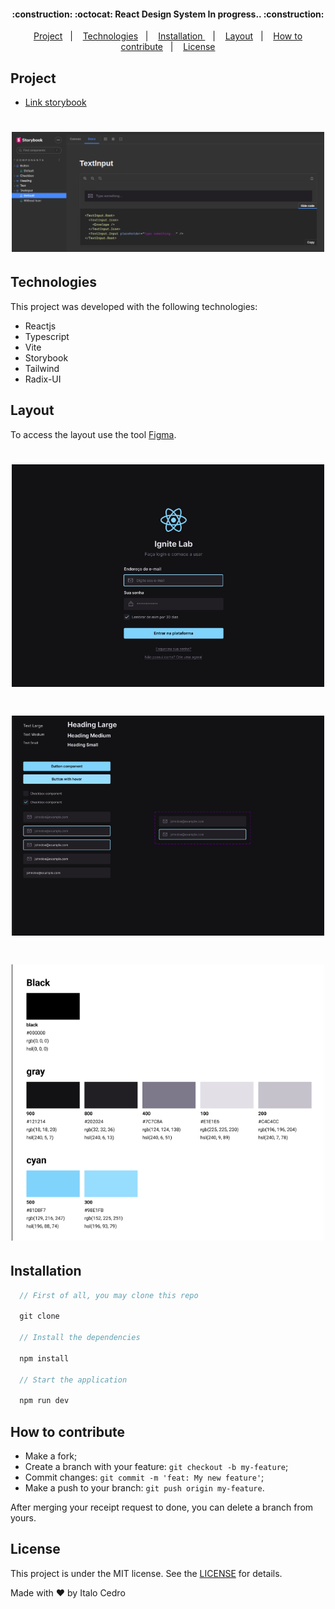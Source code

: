 <h4 align="center">
:construction: :octocat: React Design System In progress.. :construction:
</h4>

<p align="center">
  <a href="#rocket-project">Project</a>&nbsp;&nbsp;&nbsp;|&nbsp;&nbsp;&nbsp;
  <a href="#technologies">Technologies</a>&nbsp;&nbsp;&nbsp;|&nbsp;&nbsp;&nbsp;
  <a href="#installation">Installation
</a>&nbsp;&nbsp;&nbsp;|&nbsp;&nbsp;&nbsp;
  <a href="#layout">Layout</a>&nbsp;&nbsp;&nbsp;|&nbsp;&nbsp;&nbsp;
  <a href="#how-to-contribute">How to contribute</a>&nbsp;&nbsp;&nbsp;|&nbsp;&nbsp;&nbsp;
  <a href="#license">License</a>
</p>

## Project
- [Link storybook](https://italocedrosales.github.io/react-design-sytem/?path=/story/components-button--default)

<h1 align="center">
    <img alt="Storybook" title="#home" src="assets/storybook.png" width="500px" />
</h1>

## Technologies

This project was developed with the following technologies:

- Reactjs
- Typescript
- Vite
- Storybook
- Tailwind
- Radix-UI

## Layout

To access the layout use the tool
<a href="https://www.figma.com/file/o83hjNnU2hAUHrxfuE9H3f/Ignite-Lab-Design-System?node-id=0%3A1" target="_blank">Figma</a>.

<h1 align="center">
    <img alt="Layout" src="assets/layout.png" width="500px" />
</h1>

<h1 align="center">
    <img alt="Components" src="assets/components.png" width="500px" />
</h1>

<h1 align="center">
    <img alt="Tokens" src="assets/tokens.png" width="500px" />
</h1>

## Installation

``` js
  // First of all, you may clone this repo

  git clone

  // Install the dependencies

  npm install

  // Start the application

  npm run dev
```
## How to contribute

- Make a fork;
- Create a branch with your feature: `git checkout -b my-feature`;
- Commit changes: `git commit -m 'feat: My new feature'`;
- Make a push to your branch: `git push origin my-feature`.

After merging your receipt request to done, you can delete a branch from yours.

## License

This project is under the MIT license. See the [LICENSE](LICENSE) for details.

Made with ♥ by Italo Cedro
